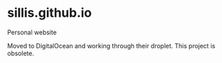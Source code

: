 # sillis.github.io
Personal website

Moved to DigitalOcean and working through their droplet. This project is obsolete.
